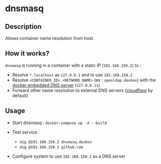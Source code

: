 # dnsmasq

## Description

Allows container name resolution from host.

## How it works?

`dnsmasq` is running in a container with a static IP (`192.168.150.2`) to :

* Resolve `*.localhost` as `127.0.0.1` and to use `192.168.150.2`
* Resolve `<CONTAINER_ID>.<NETWORD_NAME>` (ex : `openldap.devbox`) with the [docker embedded DNS server](https://docs.docker.com/v17.09/engine/userguide/networking/configure-dns/) (`127.0.0.11`)
* Forward other name resolution to external DNS servers ([cloudflare](https://www.cloudflare.com/fr-fr/dns/) by default)


## Usage

* Start dnsmasq : `docker-compose up -d --build`

* Test service :

  * `dig @192.168.150.2 dnsmasq.devbox`
  * `dig @192.168.150.2 github.com`

* Configure system to use `192.168.150.2` as a DNS server



